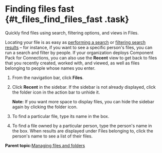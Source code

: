 # Finding files fast {#t_files_find_files_fast .task}

Quickly find files using search, filtering options, and views in Files.

Locating your file is as easy as [performing a search](../eucommon/t_eucommon_searching_lc.md) or [filtering search results](../eucommon/t_eucommon_view_search_results.md) – for instance, if you want to see a specific person's files, you can run a search and filter by people. If your organization deploys Component Pack for Connections, you can also use the **Recent** view to get back to files that you recently created, worked with, and viewed, as well as files belonging to people whose names you enter.

1.  From the navigation bar, click **Files**.

2.  Click **Recent** in the sidebar. If the sidebar is not already displayed, click the folder icon in the action bar to unhide it.

    **Note:** If you want more space to display files, you can hide the sidebar again by clicking the folder icon.

3.  To find a particular file, type its name in the box.

4.  To find a file owned by a particular person, type the person's name in the box. When results are displayed under Files belonging to, click the person's name to see a list of their files.


**Parent topic:**[Managing files and folders](../files/managing_files_folders.md)

